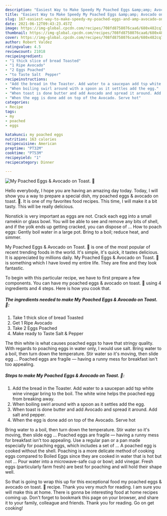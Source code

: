 ```yaml
---
description: "Easiest Way to Make Speedy My Poached Eggs &amp;amp; Avocado on Toast. 💜"
title: "Easiest Way to Make Speedy My Poached Eggs &amp;amp; Avocado on Toast. 💜"
slug: 167-easiest-way-to-make-speedy-my-poached-eggs-and-amp-avocado-on-toast
date: 2021-06-12T09:43:23.457Z
image: https://img-global.cpcdn.com/recipes/708fd8758076caa6/680x482cq70/my-poached-eggs-avocado-on-toast-recipe-main-photo.jpg
thumbnail: https://img-global.cpcdn.com/recipes/708fd8758076caa6/680x482cq70/my-poached-eggs-avocado-on-toast-recipe-main-photo.jpg
cover: https://img-global.cpcdn.com/recipes/708fd8758076caa6/680x482cq70/my-poached-eggs-avocado-on-toast-recipe-main-photo.jpg
author: Robert Valdez
ratingvalue: 4.5
reviewcount: 21018
recipeingredient:
- "1 thick slice of bread Toasted"
- "1 Ripe Avocado"
- "2 Eggs Poached"
- "to Taste Salt  Pepper"
recipeinstructions:
- "Add the bread in the Toaster. Add water to a saucepan add tsp white wine vinegar bring to the boil. The white wine helps the poached egg from breaking away."
- "When boiling swirl around with a spoon as it settles add the egg."
- "When toast is done butter and add Avocado and spread it around. Add salt and pepper."
- "When the egg is done add on top of the Avocado. Serve hot"
categories:
- Recipe
tags:
- my
- poached
- eggs

katakunci: my poached eggs 
nutrition: 163 calories
recipecuisine: American
preptime: "PT32M"
cooktime: "PT53M"
recipeyield: "1"
recipecategory: Dinner

---
```



![My Poached Eggs &amp; Avocado on Toast. 💜](https://img-global.cpcdn.com/recipes/708fd8758076caa6/680x482cq70/my-poached-eggs-avocado-on-toast-recipe-main-photo.jpg)

Hello everybody, I hope you are having an amazing day today. Today, I will show you a way to prepare a special dish, my poached eggs &amp; avocado on toast. 💜. It is one of my favorites food recipes. This time, I will make it a bit tasty. This will be really delicious.

Nonstick is very important as eggs are not. Crack each egg into a small ramekin or glass bowl. You will be able to see and remove any bits of shell, and if the yolk ends up getting cracked, you can dispose of … How to poach eggs: Gently boil water in a large pot. Bring to a boil; reduce heat, and simmer.

My Poached Eggs &amp; Avocado on Toast. 💜 is one of the most popular of recent trending foods in the world. It's simple, it's quick, it tastes delicious. It is appreciated by millions daily. My Poached Eggs &amp; Avocado on Toast. 💜 is something which I have loved my entire life. They are fine and they look fantastic.


To begin with this particular recipe, we have to first prepare a few components. You can have my poached eggs &amp; avocado on toast. 💜 using 4 ingredients and 4 steps. Here is how you cook that.

<!--inarticleads1-->

##### The ingredients needed to make My Poached Eggs &amp; Avocado on Toast. 💜:

1. Take 1 thick slice of bread Toasted
1. Get 1 Ripe Avocado
1. Take 2 Eggs Poached
1. Make ready to Taste Salt &amp; Pepper


The thin white is what causes poached eggs to have that stringy quality. With regards to poaching eggs in water only, I would use salt. Bring water to a boil, then turn down the temperature. Stir water so it&#39;s moving, then slide egg … Poached eggs are fragile — having a runny mess for breakfast isn&#39;t too appealing. 

<!--inarticleads2-->

##### Steps to make My Poached Eggs &amp; Avocado on Toast. 💜:

1. Add the bread in the Toaster. Add water to a saucepan add tsp white wine vinegar bring to the boil. The white wine helps the poached egg from breaking away.
1. When boiling swirl around with a spoon as it settles add the egg.
1. When toast is done butter and add Avocado and spread it around. Add salt and pepper.
1. When the egg is done add on top of the Avocado. Serve hot


Bring water to a boil, then turn down the temperature. Stir water so it&#39;s moving, then slide egg … Poached eggs are fragile — having a runny mess for breakfast isn&#39;t too appealing. Use a regular pan or a pan made especially for poaching eggs, which includes a set of … A poached egg is cooked without the shell. Poaching is a more delicate method of cooking eggs compared to Boiled Eggs since they are cooked in water that is hot but not … Pour water into a microwave-safe cup or bowl; add vinegar. Fresh eggs (particularly farm fresh) are best for poaching and will hold their shape well. 

So that is going to wrap this up for this exceptional food my poached eggs &amp; avocado on toast. 💜 recipe. Thank you very much for reading. I am sure you will make this at home. There is gonna be interesting food at home recipes coming up. Don't forget to bookmark this page on your browser, and share it to your family, colleague and friends. Thank you for reading. Go on get cooking!

